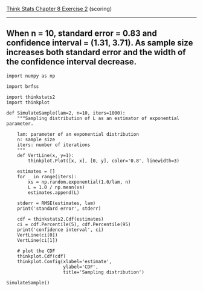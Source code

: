 [Think Stats Chapter 8 Exercise 2](http://greenteapress.com/thinkstats2/html/thinkstats2009.html#toc77) (scoring)

---
When n = 10, standard error = 0.83 and confidence interval = (1.31, 3.71). As sample size increases both standard error and the width of the confidence interval decrease.
---

```
import numpy as np

import brfss

import thinkstats2
import thinkplot

def SimulateSample(lam=2, n=10, iters=1000):
    """Sampling distribution of L as an estimator of exponential parameter.

    lam: parameter of an exponential distribution
    n: sample size
    iters: number of iterations
    """
    def VertLine(x, y=1):
        thinkplot.Plot([x, x], [0, y], color='0.8', linewidth=3)

    estimates = []
    for _ in range(iters):
        xs = np.random.exponential(1.0/lam, n)
        L = 1.0 / np.mean(xs)
        estimates.append(L)

    stderr = RMSE(estimates, lam)
    print('standard error', stderr)

    cdf = thinkstats2.Cdf(estimates)
    ci = cdf.Percentile(5), cdf.Percentile(95)
    print('confidence interval', ci)
    VertLine(ci[0])
    VertLine(ci[1])

    # plot the CDF
    thinkplot.Cdf(cdf)
    thinkplot.Config(xlabel='estimate',
                     ylabel='CDF',
                     title='Sampling distribution')

SimulateSample()
```
